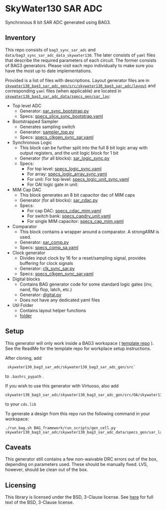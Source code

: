 # SkyWater130 SAR ADC 
Synchronous 8 bit SAR ADC generated using BAG3. 

## Inventory
This repo consists of `bag3_sync_sar_adc` and `data/bag3_sync_sar_adc_data_skywater130`. The later consists of `yaml` files that describe the required parameters of each circuit. The former consists of BAG3 generators. Please visit each repo individually to make sure you have the most up to date implementations. 

Provided is a list of files with descriptions. Layout generator files are  in [`skywater130_bag3_sar_adc_gen/src/skywater130_bag3_sar_adc/layout`](skywater130_bag3_sar_adc_gen/src/skywater130_bag3_sar_adc/layout) and corresponding `yaml` files (when applicable) are located in [`skywater130_bag3_sar_adc_data/specs_gen/sar_lay`](skywater130_bag3_sar_adc_data/specs_gen/sar_lay):

 - Top level ADC
	 - Generator: [sar_sync_bootstrap.py](skywater130_bag3_sar_adc_gen/src/skywater130_bag3_sar_adc/layout/sar_sync_bootstrap.py) 
	 - Specs: [specs_slice_sync_bootstrap.yaml](skywater130_bag3_sar_adc_data/specs_gen/sar_lay/specs_slice_sync_bootstrap.yaml)
 - Bootstrapped Sampler
	- Generates sampling switch
	- Generator: [sampler_top.py](skywater130_bag3_sar_adc_gen/src/skywater130_bag3_sar_adc/layout/sampler_top.py) 
	- Specs:  [specs_clkgen_sync_sar.yaml](skywater130_bag3_sar_adc_data/specs_gen/bootstrap/specs_lay_sample_top.yaml) 
 - Synchronous Logic
	 - This block can be further split into the full 8 bit logic array with output registers, and the unit logic block for 1 bit
	 - Generator (for all blocks): [sar_logic_sync.py](skywater130_bag3_sar_adc_gen/src/skywater130_bag3_sar_adc/layout/sar_logic_sync.py) 
	 - Specs: 
		 - For top level: [specs_logic_sync.yaml](skywater130_bag3_sar_adc_data/specs_gen/sar_lay/specs_logic_sync.yaml)
		 - For array: [specs_logic_array_sync.yaml](skywater130_bag3_sar_adc_data/specs_gen/sar_lay/specs_logic_array_sync.yaml)
		 - For unit:  For top level: [specs_logic_unit_sync.yaml](skywater130_bag3_sar_adc_data/specs_gen/sar_lay/specs_logic_unit_sync.yaml)
		 - For OAI logic gate in unit: 
- MIM Cap DAC
	- This block generates an 8 bit capacitor dac of MIM caps
	- Generator (for all blocks): [sar_cdac.py](skywater130_bag3_sar_adc_gen/src/skywater130_bag3_sar_adc/layout/sar_cdac.py) 
	- Specs: 
		- For cap DAC: [specs_cdac_mim.yaml](skywater130_bag3_sar_adc_data/specs_gen/sar_lay/specs_cdac_mim.yaml)
		- For switch bank: [specs_capdrv_unit.yaml](skywater130_bag3_sar_adc_data/specs_gen/sar_lay/specs_capdrv_unit.yaml)
		- For single MIM capacitor:  [specs_cap_mim.yaml](skywater130_bag3_sar_adc_data/specs_gen/sar_lay/specs_cap_mim.yaml)
- Comparator
	- This block contains a wrapper around a comparator. A strongARM is used.
	- Generator: [sar_comp.py](skywater130_bag3_sar_adc_gen/src/skywater130_bag3_sar_adc/layout/sar_comp.py) 
	- Specs:  [specs_comp_sa.yaml](skywater130_bag3_sar_adc_data/specs_gen/sar_lay/specs_comp.yaml) 
- Clock generator
	- Divides input clock by 16 for a reset/sampling signal, provides buffering for clock signals
	- Generator: [clk_sync_sar.py](skywater130_bag3_sar_adc_gen/src/skywater130_bag3_sar_adc/layout/clk_sync_sar.py) 
	- Specs:  [specs_clkgen_sync_sar.yaml](skywater130_bag3_sar_adc_data/specs_gen/sar_lay/specs_clkgen_sync_sar.yaml) 
- Digital blocks
	- Contains BAG generator code for some standard logic gates (inv, nand, flip flop, latch, etc.)
	- Generator: [digital.py](skywater130_bag3_sar_adc_gen/src/skywater130_bag3_sar_adc/layout/digital.py) 
	- Does not have any dedicated yaml files
- Util Folder
	- Contains layout helper functions
	- [folder](skywater130_bag3_sar_adc_gen/src/skywater130_bag3_sar_adc/layout/util) 


## Setup
This generator will only work inside a BAG3 workspace ( [template repo](https://github.com/ucb-art/bag3_skywater130_workspace) ). See the ReadMe for the template repo for workplace setup instructions.

After cloning, add
```
 skywater130_bag3_sar_adc/skywater130_bag3_sar_adc_gen/src` 
 ```
 to `.bashrc_pypath` .  

If you wish to use this generator with Virtuoso, also add 
```
skywater130_bag3_sar_adc/skywater130_bag3_sar_adc_gen/src/OA/skywater130_bag3_sar_adc
``` 
to your `cds.lib`

To generate a design from this repo run the following command in your workspace: 
```
./run_bag.sh BAG_framework/run_scripts/gen_cell.py skywater130_bag3_sar_adc/skywater130_bag3_sar_adc_data/specs_gen/sar_lay/your_yaml.yaml
```
## Caveats
This generator still contains a few non-waivable DRC errors out of the box, depending on parameters used. These should be manually fixed. 
LVS, however, should be clean out of the box. 

## Licensing

This library is licensed under the BSD, 3-Clause license.  See [here](LICENSE) for full text of the BSD, 3-Clause license.
